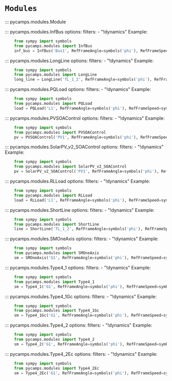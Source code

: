 # `Modules`

::: pycamps.modules.Module

::: pycamps.modules.InfBus
    options:
        filters:
            - "!dynamics"
Example:
```python
    from sympy import symbols
    from pycamps.modules import InfBus
    inf_bus = InfBus('Bus1', RefFrameAngle=symbols('phi'), RefFrameSpeed=symbols('dphidt'), BaseSpeed=377)
```

::: pycamps.modules.LongLine
    options:
        filters:
            - "!dynamics"
Example:
```python
    from sympy import symbols
    from pycamps.modules import LongLine
    long_line = LongLine('TL_1_2', RefFrameAngle=symbols('phi'), RefFrameSpeed=symbols('dphidt'), BaseSpeed=377)
```

::: pycamps.modules.PQLoad
    options:
        filters:
            - "!dynamics"
Example:
```python
    from sympy import symbols
    from pycamps.modules import PQLoad
    load = PQLoad('L1', RefFrameAngle=symbols('phi'), RefFrameSpeed=symbols('dphidt'), BaseSpeed=377)
```

::: pycamps.modules.PVSOAControl
    options:
        filters:
            - "!dynamics"
Example:
```python
    from sympy import symbols
    from pycamps.modules import PVSOAControl
    pv = PVSOAControl('PV1', RefFrameAngle=symbols('phi'), RefFrameSpeed=symbols('dphidt'), BaseSpeed=377)
```

::: pycamps.modules.SolarPV_v2_SOAControl
    options:
        filters:
            - "!dynamics"
Example:
```python
    from sympy import symbols
    from pycamps.modules import SolarPV_v2_SOAControl
    pv = SolarPV_v2_SOAControl('PV1', RefFrameAngle=symbols('phi'), RefFrameSpeed=symbols('dphidt'), BaseSpeed=377)
```

::: pycamps.modules.RLLoad
    options:
        filters:
            - "!dynamics"
Example:
```python
    from sympy import symbols
    from pycamps.modules import RLLoad
    load = RLLoad('L1', RefFrameAngle=symbols('phi'), RefFrameSpeed=symbols('dphidt'), BaseSpeed=377)
```

::: pycamps.modules.ShortLine
    options:
        filters:
            - "!dynamics"
Example:
```python
    from sympy import symbols
    from pycamps.modules import ShortLine
    line = ShortLine('TL_1_2', RefFrameAngle=symbols('phi'), RefFrameSpeed=symbols('dphidt'), BaseSpeed=377)
```

::: pycamps.modules.SMOneAxis
    options:
        filters:
            - "!dynamics"
Example:
```python
    from sympy import symbols
    from pycamps.modules import SMOneAxis
    sm = SMOneAxis('G1', RefFrameAngle=symbols('phi'), RefFrameSpeed=symbols('dphidt'), BaseSpeed=377)
```

::: pycamps.modules.Type4_1
    options:
        filters:
            - "!dynamics"
Example:
```python
    from sympy import symbols
    from pycamps.modules import Type4_1
    sm = Type4_1('G1', RefFrameAngle=symbols('phi'), RefFrameSpeed=symbols('dphidt'), BaseSpeed=377)
```

::: pycamps.modules.Type4_1Gc
    options:
        filters:
            - "!dynamics"
Example:
```python
    from sympy import symbols
    from pycamps.modules import Type4_1Gc
    sm = Type4_1Gc('G1', RefFrameAngle=symbols('phi'), RefFrameSpeed=symbols('dphidt'), BaseSpeed=377)
```

::: pycamps.modules.Type4_2
    options:
        filters:
            - "!dynamics"
Example:
```python
    from sympy import symbols
    from pycamps.modules import Type4_2
    sm = Type4_2('G1', RefFrameAngle=symbols('phi'), RefFrameSpeed=symbols('dphidt'), BaseSpeed=377)
```

::: pycamps.modules.Type4_2Ec
    options:
        filters:
            - "!dynamics"
Example:
```python
    from sympy import symbols
    from pycamps.modules import Type4_2Ec
    sm = Type4_2Ec('G1', RefFrameAngle=symbols('phi'), RefFrameSpeed=symbols('dphidt'), BaseSpeed=377)
```